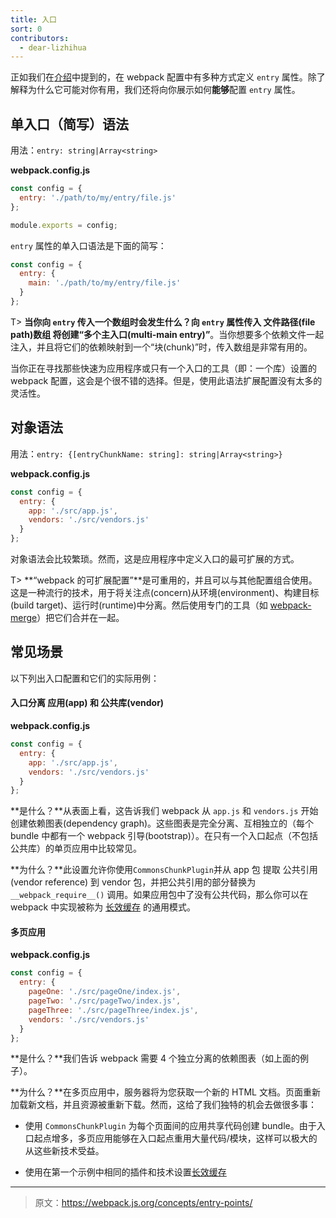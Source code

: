 ```yaml
---
title: 入口
sort: 0
contributors:
  - dear-lizhihua
---
```


正如我们在[介绍](./)中提到的，在 webpack 配置中有多种方式定义 `entry` 属性。除了解释为什么它可能对你有用，我们还将向你展示如何**能够**配置 `entry` 属性。

## 单入口（简写）语法

用法：`entry: string|Array<string>`

**webpack.config.js**

```javascript
const config = {
  entry: './path/to/my/entry/file.js'
};

module.exports = config;
```

 `entry` 属性的单入口语法是下面的简写：

```javascript
const config = {
  entry: {
    main: './path/to/my/entry/file.js'
  }
};
```

T> **当你向 `entry` 传入一个数组时会发生什么？**向 `entry` 属性传入 文件路径(file path)数组 将创建**“多个主入口(multi-main entry)”**。当你想要多个依赖文件一起注入，并且将它们的依赖映射到一个“块(chunk)”时，传入数组是非常有用的。

当你正在寻找那些快速为应用程序或只有一个入口的工具（即：一个库）设置的 webpack 配置，这会是个很不错的选择。但是，使用此语法扩展配置没有太多的灵活性。

## 对象语法

用法：`entry: {[entryChunkName: string]: string|Array<string>}`

**webpack.config.js**

```javascript
const config = {
  entry: {
    app: './src/app.js',
    vendors: './src/vendors.js'
  }
};
```

对象语法会比较繁琐。然而，这是应用程序中定义入口的最可扩展的方式。

T> **“webpack 的可扩展配置”**是可重用的，并且可以与其他配置组合使用。这是一种流行的技术，用于将关注点(concern)从环境(environment)、构建目标(build target)、运行时(runtime)中分离。然后使用专门的工具（如 [webpack-merge](https://github.com/survivejs/webpack-merge)）把它们合并在一起。

## 常见场景

以下列出入口配置和它们的实际用例：

#### 入口分离 应用(app) 和 公共库(vendor)

**webpack.config.js**

```javascript
const config = {
  entry: {
    app: './src/app.js',
    vendors: './src/vendors.js'
  }
};
```

**是什么？**从表面上看，这告诉我们 webpack 从 `app.js` 和 `vendors.js` 开始创建依赖图表(dependency graph)。这些图表是完全分离、互相独立的（每个 bundle 中都有一个 webpack 引导(bootstrap)）。在只有一个入口起点（不包括公共库）的单页应用中比较常见。

**为什么？**此设置允许你使用`CommonsChunkPlugin`并从 app 包 提取 公共引用(vendor reference) 到 vendor 包，并把公共引用的部分替换为 `__webpack_require__()` 调用。如果应用包中了没有公共代码，那么你可以在 webpack 中实现被称为 [长效缓存](/how-to/cache) 的通用模式。

#### 多页应用

**webpack.config.js**

```javascript
const config = {
  entry: {
    pageOne: './src/pageOne/index.js',
    pageTwo: './src/pageTwo/index.js',
    pageThree: './src/pageThree/index.js',
    vendors: './src/vendors.js'
  }
};
```

**是什么？**我们告诉 webpack 需要 4 个独立分离的依赖图表（如上面的例子）。

**为什么？**在多页应用中，服务器将为您获取一个新的 HTML 文档。页面重新加载新文档，并且资源被重新下载。然而，这给了我们独特的机会去做很多事：

- 使用 `CommonsChunkPlugin` 为每个页面间的应用共享代码创建 bundle。由于入口起点增多，多页应用能够在入口起点重用大量代码/模块，这样可以极大的从这些新技术受益。

- 使用在第一个示例中相同的插件和技术设置[长效缓存](/how-to/cache)

***

> 原文：https://webpack.js.org/concepts/entry-points/